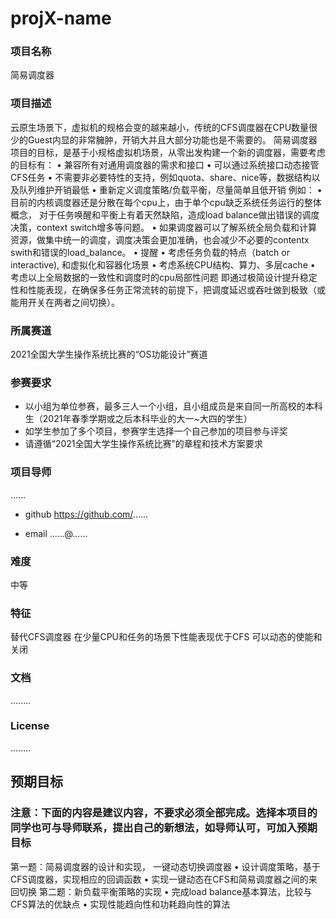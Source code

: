 # projX-name
### 项目名称
简易调度器

### 项目描述

云原生场景下，虚拟机的规格会变的越来越小，传统的CFS调度器在CPU数量很少的Guest内显的非常臃肿，开销大并且大部分功能也是不需要的。
简易调度器项目的目标，是基于小规格虚拟机场景，从零出发构建一个新的调度器，需要考虑的目标有：
• 兼容所有对通用调度器的需求和接口
• 可以通过系统接口动态接管CFS任务
• 不需要非必要特性的支持，例如quota、share、nice等，数据结构以及队列维护开销最低
• 重新定义调度策略/负载平衡，尽量简单且低开销
       例如：
• 目前的内核调度器还是分散在每个cpu上，由于单个cpu缺乏系统任务运行的整体概念， 对于任务唤醒和平衡上有着天然缺陷，造成load balance做出错误的调度决策，context switch增多等问题。 
• 如果调度器可以了解系统全局负载和计算资源，做集中统一的调度，调度决策会更加准确，也会减少不必要的contentx swith和错误的load_balance。
• 提醒
• 考虑任务负载的特点（batch or interactive), 和虚拟化和容器化场景
• 考虑系统CPU结构、算力、多层cache
• 考虑以上全局数据的一致性和调度时的cpu局部性问题
即通过极简设计提升稳定性和性能表现，在确保多任务正常流转的前提下，把调度延迟或吞吐做到极致（或能用开关在两者之间切换）。

### 所属赛道

2021全国大学生操作系统比赛的“OS功能设计”赛道



### 参赛要求

- 以小组为单位参赛，最多三人一个小组，且小组成员是来自同一所高校的本科生（2021年春季学期或之后本科毕业的大一~大四的学生）
- 如学生参加了多个项目，参赛学生选择一个自己参加的项目参与评奖
- 请遵循“2021全国大学生操作系统比赛”的章程和技术方案要求



### 项目导师

......

* github https://github.com/......

* email ......@......



### 难度

中等



### 特征

替代CFS调度器
在少量CPU和任务的场景下性能表现优于CFS
可以动态的使能和关闭



### 文档

........

### License

........



## 预期目标

### 注意：下面的内容是建议内容，不要求必须全部完成。选择本项目的同学也可与导师联系，提出自己的新想法，如导师认可，可加入预期目标

第一题：简易调度器的设计和实现， 一键动态切换调度器
• 设计调度策略，基于CFS调度器，实现相应的回调函数
• 实现一键动态在CFS和简易调度器之间的来回切换
第二题：新负载平衡策略的实现
• 完成load balance基本算法，比较与CFS算法的优缺点
• 实现性能趋向性和功耗趋向性的算法
